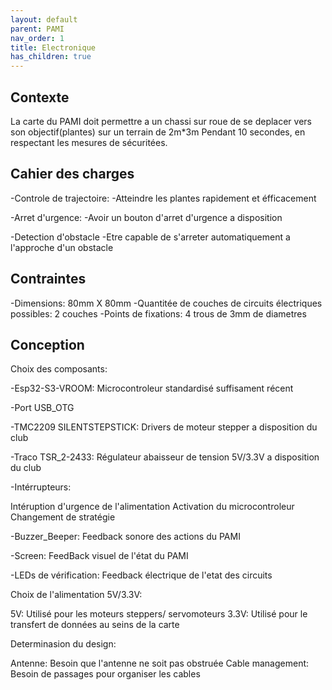 ```yaml
---
layout: default
parent: PAMI
nav_order: 1
title: Electronique
has_children: true
---
```


## Contexte

La carte du PAMI doit permettre a un chassi sur roue de se deplacer vers son objectif(plantes) sur un terrain de 2m*3m Pendant 10 secondes,
en respectant les mesures de sécuritées.

## Cahier des charges
   
  -Controle de trajectoire:
       -Atteindre les plantes rapidement et éfficacement
	
   -Arret d'urgence:
       -Avoir un bouton d'arret d'urgence a disposition
	
   -Detection d'obstacle
        -Etre capable de s'arreter automatiquement a l'approche d'un obstacle

 ## Contraintes
   -Dimensions: 80mm X 80mm
   -Quantitée de couches de circuits électriques possibles: 2 couches
   -Points de fixations: 4 trous de 3mm de diametres

 ## Conception
	
Choix des composants:
		
 -Esp32-S3-VROOM: Microcontroleur standardisé suffisament récent

 -Port USB_OTG
		
 -TMC2209 SILENTSTEPSTICK: Drivers de moteur stepper a disposition du club
		
 -Traco TSR_2-2433: Régulateur abaisseur de tension 5V/3.3V a disposition du club
		
 -Intérrupteurs:

   Intéruption d'urgence de l'alimentation
   Activation du microcontroleur
   Changement de stratégie	
       
 -Buzzer_Beeper: Feedback sonore des actions du PAMI
		
 -Screen: FeedBack visuel de l'état du PAMI	
		
 -LEDs de vérification: Feedback électrique de l'etat des circuits

Choix de l'alimentation 5V/3.3V:
    
 5V: Utilisé pour les moteurs steppers/ servomoteurs
 3.3V: Utilisé pour le transfert de données au seins de la carte

Determinasion du design: 
   
 Antenne: Besoin que l'antenne ne soit pas obstruée
 Cable management: Besoin de passages pour organiser les cables
 
